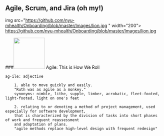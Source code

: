 ## Agile, Scrum, and Jira (oh my!)
img src="https://github.com/nyu-mhealth/Onboarding/blob/master/Images/lion.jpg
" width="200">
https://github.com/nyu-mhealth/Onboarding/blob/master/Images/lion.jpg

###<img src="https://github.com/nyu-mhealth/Onboarding/blob/master/Images/scrum.gif" width="100">  Agile: This is How We Roll

    ag·ile: adjective 
    
        1. able to move quickly and easily. 
        "Ruth was as agile as a monkey."  
        synonyms: nimble, lithe, supple, limber, acrobatic, fleet-footed, light-footed, light on one's feet  
        
        2. relating to or denoting a method of project management, used especially for software development,  
        that is characterized by the division of tasks into short phases of work and frequent reassessment   
        and adaptation of plans.
        "agile methods replace high-level design with frequent redesign"  
